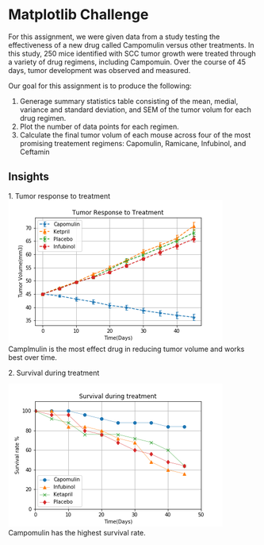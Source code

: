 <h1>Matplotlib Challenge</h1>

For this assignment, we were given data from a study testing the effectiveness of a new drug called Campomulin versus other treatments.  In this study, 250 mice identified with SCC tumor growth were treated through a variety of drug regimens, including Campomuin. Over the course of 45 days, tumor development was observed and measured.

Our goal for this assignment is to produce the following:
1.  Generage summary statistics table consisting of the mean, medial, variance and standard deviation, and SEM of the tumor volum for each drug regimen.
2.  Plot the number of data points for each regimen.
3.  Calculate the final tumor volum of each mouse across four of the most promising treatement regimens:  Capomulin, Ramicane, Infubinol, and Ceftamin  

<h2>Insights</h2>
1.  Tumor response to treatment
<img src = "https://raw.githubusercontent.com/TrevorLovesMommy/matplotlib-challenge/master/Pymaceuticals/Images/Tumor_Response.png">
Camplmulin is the most effect drug in reducing tumor volume and works best over time.<br><p></p>

<p>2.  Survival during treatment</p>
<img src = "https://raw.githubusercontent.com/TrevorLovesMommy/matplotlib-challenge/master/Pymaceuticals/Images/Survival_Rate.png">
Campomulin has the highest survival rate.
